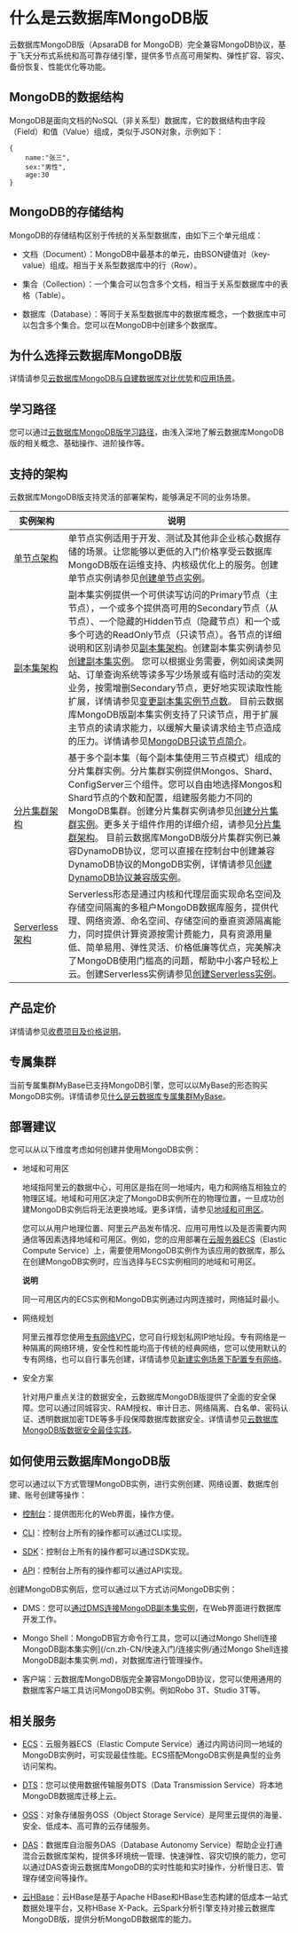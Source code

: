 什么是云数据库MongoDB版 
====================================

云数据库MongoDB版（ApsaraDB for MongoDB）完全兼容MongoDB协议，基于飞天分布式系统和高可靠存储引擎，提供多节点高可用架构、弹性扩容、容灾、备份恢复、性能优化等功能。

MongoDB的数据结构 
---------------------------------

MongoDB是面向文档的NoSQL（非关系型）数据库，它的数据结构由字段（Field）和值（Value）组成，类似于JSON对象，示例如下：



    {
        name:"张三",
        sex:"男性",
        age:30
    }



MongoDB的存储结构 
---------------------------------

MongoDB的存储结构区别于传统的关系型数据库，由如下三个单元组成：



* 文档（Document）：MongoDB中最基本的单元，由BSON键值对（key-value）组成。相当于关系型数据库中的行（Row）。

  

* 集合（Collection）：一个集合可以包含多个文档，相当于关系型数据库中的表格（Table）。

  

* 数据库（Database）：等同于关系型数据库中的数据库概念，一个数据库中可以包含多个集合。您可以在MongoDB中创建多个数据库。

  




为什么选择云数据库MongoDB版 
--------------------------------------

详情请参见[云数据库MongoDB与自建数据库对比优势](/cn.zh-CN/产品简介/云数据库MongoDB与自建数据库对比优势.md)和[应用场景](/cn.zh-CN/产品简介/应用场景.md)。

学习路径 
-------------------------

您可以通过[云数据库MongoDB版学习路径](https://help.aliyun.com/product/26556.html)，由浅入深地了解云数据库MongoDB版的相关概念、基础操作、进阶操作等。

支持的架构 
--------------------------

云数据库MongoDB版支持灵活的部署架构，能够满足不同的业务场景。


|                                  实例架构                                  |                                                                                                                                                                                                                                                                                         说明                                                                                                                                                                                                                                                                                          |
|------------------------------------------------------------------------|-------------------------------------------------------------------------------------------------------------------------------------------------------------------------------------------------------------------------------------------------------------------------------------------------------------------------------------------------------------------------------------------------------------------------------------------------------------------------------------------------------------------------------------------------------------------------------------|
| [单节点架构](/cn.zh-CN/产品简介/系统架构/单节点架构.md)               | 单节点实例适用于开发、测试及其他非企业核心数据存储的场景。让您能够以更低的入门价格享受云数据库MongoDB版在运维支持、内核级优化上的服务。创建单节点实例请参见[创建单节点实例](/cn.zh-CN/快速入门/创建实例/创建单节点实例.md)。                                                                                                                                                                                                                                                                                                                                                                                                                                      |
| [副本集架构](/cn.zh-CN/产品简介/系统架构/副本集架构.md)               | 副本集实例提供一个可供读写访问的Primary节点（主节点），一个或多个提供高可用的Secondary节点（从节点）、一个隐藏的Hidden节点（隐藏节点）和一个或多个可选的ReadOnly节点（只读节点）。各节点的详细说明和区别请参见[副本集架构](/cn.zh-CN/产品简介/系统架构/副本集架构.md)。创建副本集实例请参见[创建副本集实例](/cn.zh-CN/快速入门/创建实例/创建副本集实例.md)。 您可以根据业务需要，例如阅读类网站、订单查询系统等读多写少场景或有临时活动的突发业务，按需增删Secondary节点，更好地实现读取性能扩展，详情请参见[变更副本集实例节点数](/cn.zh-CN/用户指南/实例管理/变更实例配置/变更副本集实例节点数.md)。 目前云数据库MongoDB版副本集实例支持了只读节点，用于扩展主节点的读请求能力，以缓解大量读请求给主节点造成的压力。详情请参见[MongoDB只读节点简介](/cn.zh-CN/产品简介/MongoDB只读节点简介.md)。 |
| [分片集群架构](/cn.zh-CN/产品简介/系统架构/分片集群架构.md)             | 基于多个副本集（每个副本集使用三节点模式）组成的分片集群实例。分片集群实例提供Mongos、Shard、ConfigServer三个组件。您可以自由地选择Mongos和Shard节点的个数和配置，组建服务能力不同的MongoDB集群。创建分片集群实例请参见[创建分片集群实例](/cn.zh-CN/快速入门/创建实例/创建分片集群实例.md)。更多关于组件作用的详细介绍，请参见[分片集群架构](/cn.zh-CN/产品简介/系统架构/分片集群架构.md)。 目前云数据库MongoDB版分片集群实例已兼容DynamoDB协议，您可以直接在控制台中创建兼容DynamoDB协议的MongoDB实例，详情请参见[创建DynamoDB协议兼容版实例](/cn.zh-CN/DynamoDB协议兼容版/创建DynamoDB协议兼容版实例.md)。                                                                                                                         |
| [Serverless架构](/cn.zh-CN/产品简介/系统架构/Serverless架构.md) | Serverless形态是通过内核和代理层面实现命名空间及存储空间隔离的多租户MongoDB数据库服务，提供代理、网络资源、命名空间、存储空间的垂直资源隔离能力，同时提供计算资源按需计费能力，具有资源用量低、简单易用、弹性灵活、价格低廉等优点，完美解决了MongoDB使用门槛高的问题，帮助中小客户轻松上云。创建Serverless实例请参见[创建Serverless实例](/cn.zh-CN/快速入门/创建实例/创建Serverless实例.md)。                                                                                                                                                                                                                                                                                                                              |



产品定价 
-------------------------

详情请参见[收费项目及价格说明](/cn.zh-CN/产品定价/收费项目及价格说明.md)。

专属集群 
-------------------------

当前专属集群MyBase已支持MongoDB引擎，您可以以MyBase的形态购买MongoDB实例。详情请参见[什么是云数据库专属集群MyBase]()。

部署建议 
-------------------------

您可以从以下维度考虑如何创建并使用MongoDB实例：

* 地域和可用区 

  地域指阿里云的数据中心，可用区是指在同一地域内，电力和网络互相独立的物理区域。地域和可用区决定了MongoDB实例所在的物理位置，一旦成功创建MongoDB实例后将无法更换地域。更多详情，请参见[地域和可用区](~~40654~~)。

  您可以从用户地理位置、阿里云产品发布情况、应用可用性以及是否需要内网通信等因素选择地域和可用区。例如，您的应用部署在[云服务器ECS](~~25367~~)（Elastic Compute Service）上，需要使用MongoDB实例作为该应用的数据库，那么在创建MongoDB实例时，应当选择与ECS实例相同的地域和可用区。 

  
  **说明**

  同一可用区内的ECS实例和MongoDB实例通过内网连接时，网络延时最小。

  

* 网络规划 

  阿里云推荐您使用[专有网络VPC](~~34217~~)，您可自行规划私网IP地址段。专有网络是一种隔离的网络环境，安全性和性能均高于传统的经典网络，您可以使用默认的专有网络，也可以自行事先创建，详情请参见[新建实例场景下配置专有网络](/cn.zh-CN/用户指南/管理网络连接/新建实例场景下配置专有网络.md)。
  

* 安全方案 

  针对用户重点关注的数据安全，云数据库MongoDB版提供了全面的安全保障。您可以通过同城容灾、RAM授权、审计日志、网络隔离、白名单、密码认证、透明数据加密TDE等多手段保障数据库数据安全。详情请参见[云数据库MongoDB版数据安全最佳实践](/cn.zh-CN/最佳实践/云数据库MongoDB版数据安全最佳实践.md)。
  




如何使用云数据库MongoDB版 
-------------------------------------

您可以通过以下方式管理MongoDB实例，进行实例创建、网络设置、数据库创建、账号创建等操作：

* [控制台](https://mongodb.console.aliyun.com/)：提供图形化的Web界面，操作方便。

  

* [CLI](https://help.aliyun.com/product/29991.html)：控制台上所有的操作都可以通过CLI实现。

  

* [SDK](https://help.aliyun.com/document_detail/62676.html)：控制台上所有的操作都可以通过SDK实现。

  

* [API](/cn.zh-CN/API参考/API概览.md)：控制台上所有的操作都可以通过API实现。

  




创建MongoDB实例后，您可以通过以下方式访问MongoDB实例：

* DMS：您可以[通过DMS连接MongoDB副本集实例](/cn.zh-CN/快速入门/连接实例/通过DMS连接MongoDB副本集实例.md)，在Web界面进行数据库开发工作。

  

* Mongo Shell：MongoDB官方命令行工具，您可以[通过Mongo Shell连接MongoDB副本集实例](/cn.zh-CN/快速入门/连接实例/通过Mongo Shell连接MongoDB副本集实例.md)，对数据库进行管理操作。

  

* 客户端：云数据库MongoDB版完全兼容MongoDB协议，您可以使用通用的数据库客户端工具访问MongoDB实例。例如Robo 3T、Studio 3T等。

  




相关服务 
-------------------------

* [ECS](~~25367~~)：云服务器ECS（Elastic Compute Service）通过内网访问同一地域的MongoDB实例时，可实现最佳性能。ECS搭配MongoDB实例是典型的业务访问架构。

  

* [DTS](~~26592~~)：您可以使用数据传输服务DTS（Data Transmission Service）将本地MongoDB数据库迁移上云。

  

* [OSS](~~31817~~)：对象存储服务OSS（Object Storage Service）是阿里云提供的海量、安全、低成本、高可靠的云存储服务。

  

* [DAS](https://help.aliyun.com/product/63907.html)：数据库自治服务DAS（Database Autonomy Service）帮助企业打通混合云数据库架构，提供多环境统一管理、快速弹性、容灾切换的能力，您可以通过DAS查询云数据库MongoDB的实时性能和实时操作，分析慢日志、管理存储空间等操作。

  

* [云HBase](https://help.aliyun.com/document_detail/49501.html)：云HBase是基于Apache HBase和HBase生态构建的低成本一站式数据处理平台，又称HBase X-Pack。云Spark分析引擎支持对接云数据库MongoDB版，提供分析MongoDB数据库的能力。

  



